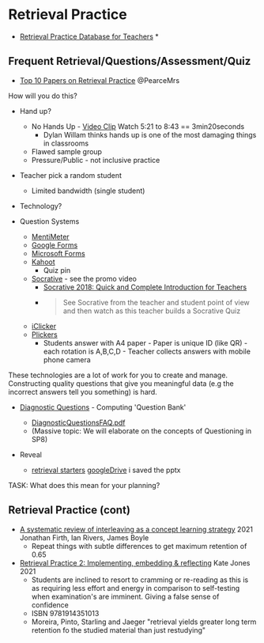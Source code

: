Retrieval Practice
==================

* [Retrieval Practice Database for Teachers](https://www.teachertoolkit.co.uk/2024/02/25/retrieval-practice-database-for-teachers/)
    * 


Frequent Retrieval/Questions/Assessment/Quiz
--------------------------------------------

* [Top 10 Papers on Retrieval Practice](https://twitter.com/PearceMrs/status/1534631105315454976) @PearceMrs


How will you do this?

* Hand up?
    * No Hands Up - [Video Clip](https://youtu.be/J25d9aC1GZA?t=321) Watch 5:21 to 8:43 == 3min20seconds
        * Dylan Willam thinks hands up is one of the most damaging things in classrooms
    * Flawed sample group
    * Pressure/Public - not inclusive practice
* Teacher pick a random student
    * Limited bandwidth (single student)
* Technology?

* Question Systems
    * [MentiMeter](https://www.mentimeter.com/)
    * [Google Forms](https://docs.google.com/forms/)
    * [Microsoft Forms](https://forms.office.com/)
    * [Kahoot](https://kahoot.it/)
        * Quiz pin
    * [Socrative](https://www.socrative.com/) - see the promo video
        * [Socrative 2018: Quick and Complete Introduction for Teachers](https://www.youtube.com/watch?v=VyycybD8KNw)
        * > See Socrative from the teacher and student point of view and then watch as this teacher builds a Socrative Quiz
    * [iClicker](https://www.iclicker.com/)
    * [Plickers](https://get.plickers.com/)
        * Students answer with A4 paper - Paper is unique ID (like QR) - each rotation is A,B,C,D - Teacher collects answers with mobile phone camera

These technologies are a lot of work for you to create and manage.
Constructing quality questions that give you meaningful data (e.g the incorrect answers tell you something) is hard.

* [Diagnostic Questions](https://diagnosticquestions.com/) - Computing 'Question Bank'
    * [DiagnosticQuestionsFAQ.pdf](https://diagnosticquestions.com/Uploads/DiagnosticQuestionsFAQ.pdf)
    * (Massive topic: We will elaborate on the concepts of Questioning in SP8)

* Reveal
    * [retrieval starters](https://twitter.com/MissHudsonHist/status/1370781735319957507) [googleDrive](https://drive.google.com/file/d/1jfO1pgCXXGCmUlZ28XW08Z0lENwNhAph/view) i saved the pptx


TASK: What does this mean for your planning?


Retrieval Practice (cont)
------------------

* [A systematic review of interleaving as a concept learning strategy](https://doi.org/10.1002/rev3.3266) 2021 Jonathan Firth, Ian Rivers, James Boyle
    * Repeat things with subtle differences to get maximum retention of 0.65
* [Retrieval Practice 2: Implementing, embedding & reflecting](https://books.google.co.uk/books?id=1oM7EAAAQBAJ&dq=jones+2021+Students+are+incline+to+resort+to+cramming+or+re-reading+as+this+is+as+requiring+less+effort+and+energy+in+comparison+to+self-testing+when+examination%27s+are+imminent.+Giving+a+false+sense+of+confidence&lr=&source=gbs_navlinks_s) Kate Jones 2021
    * Students are inclined to resort to cramming or re-reading as this is as requiring less effort and energy in comparison to self-testing when examination's are imminent. Giving a false sense of confidence
    * ISBN 9781914351013
    * Moreira, Pinto, Starling and Jaeger "retrieval yields greater long term retention fo the studied material than just restudying"


